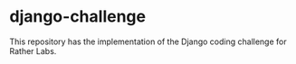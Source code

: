 # django-challenge
This repository has the implementation of the Django coding challenge for Rather Labs.
